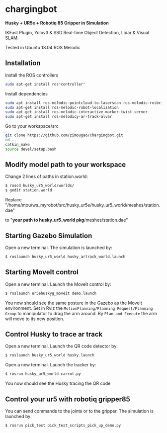 # chargingbot

**Husky + UR5e + Robotiq 85 Gripper in Simulation**

IKFast Plugin, Yolov3 & SSD Real-time Object Detection, Lidar & Visual SLAM.

Tested in Ubuntu 18.04 ROS Melodic


## Installation

Install the ROS controllers
```bash
sudo apt-get install ros*controller*
```
Install dependencies
```bash
sudo apt install ros-melodic-pointcloud-to-laserscan ros-melodic-rosbridge-server
sudo apt-get install ros-melodic-robot-localization
sudo apt-get install ros-melodic-interactive-marker-twist-server
sudo apt-get install ros-melodicy-ar-track-alvar
```
Go to your workspace/src
```bash
git clone https://github.com/zimougao/chargingbot.git
cd ..
catkin_make
source devel/setup.bash
```

## Modify model path to your workspace

Change 2 lines of <uri> paths in station.world:

```bash
$ roscd husky_ur5_world/worlds/
$ gedit station.world
```
Replace "<uri>/home/mou/ws_myrobot/src/husky_ur5e/husky_ur5_world/meshes/station.dae</uri>"

to "<uri>**your path to husky_ur5_world pkg**/meshes/station.dae</uri>"

## Starting Gazebo Simulation

Open a new terminal. The simulation is launched by:
```bash
$ roslaunch husky_ur5_world husky_artrack_world.launch
```

## Starting MoveIt control

Open a new terminal. Launch the MoveIt control by:
```bash
$ roslaunch ur5ehuskyg_moveit demo.launch
```
You now should see the same posture in the Gazebo as the MoveIt environment.
Set in Rviz the `MotionPlanning/Planning Request/Planning Group` to manipulator to drag the arm around. 
By `Plan and Execute` the arm will move to its new position.

## Control Husky to trace ar track

Open a new terminal. Launch the QR code detector by:
```bash
$ roslaunch husky_ur5_world husky.launch
```
Open a new terminal. Launch the tracker by:
```bash
$ rosrun husky_ur5_world carrot.py
```
You now should see the Husky tracing the QR code

## Control your ur5 with robotiq gripper85

You can send commands to the joints or to the gripper.
The simulation is launched by:
```bash
$ rosrun pick_test pick_test_scripts_pick_up_demo.py
```


